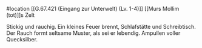 #location 
[[G.67.421 (Eingang zur Unterwelt) (Lv. 1-4)]]
[[Murs Mollim (tot)]]s Zelt

Stickig und rauchig. Ein kleines Feuer brennt, Schlafstätte und Schreibtisch. Der Rauch formt seltsame Muster, als sei er lebendig. Ampullen voller Quecksilber.